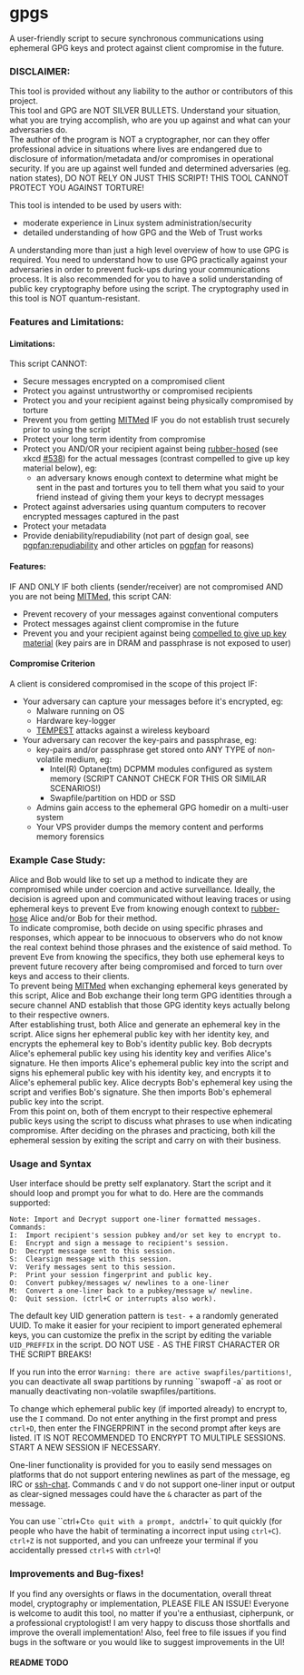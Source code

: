 # gpgs

A user-friendly script to secure synchronous communications using ephemeral GPG keys and protect against client compromise in the future.

### DISCLAIMER:

This tool is provided without any liability to the author or contributors of this project. </br>This tool and GPG are NOT SILVER BULLETS. Understand your situation, what you are trying accomplish, who are you up against and what can your adversaries do. </br>The author of the program is NOT a cryptographer, nor can they offer professional advice in situations where lives are endangered due to disclosure of information/metadata and/or compromises in operational security. If you are up against well funded and determined adversaries (eg. nation states), DO NOT RELY ON JUST THIS SCRIPT! THIS TOOL CANNOT PROTECT YOU AGAINST TORTURE! 

This tool is intended to be used by users with:

- moderate experience in Linux system administration/security
- detailed understanding of how GPG and the Web of Trust works

A understanding more than just a high level overview of how to use GPG is required. You need to understand how to use GPG practically against your adversaries in order to prevent fuck-ups during your communications process. It is also recommended for you to have a solid understanding of public key cryptography before using the script. The cryptography used in this tool is NOT quantum-resistant.



### Features and Limitations:

#### Limitations:
This script CANNOT: 

- Secure messages encrypted on a compromised client
- Protect you against untrustworthy or compromised recipients
- Protect you and your recipient against being physically compromised by torture
- Prevent you from getting [MITMed](https://en.wikipedia.org/wiki/Man-in-the-middle_attack) IF you do not establish trust securely prior to using the script 
- Protect your long term identity from compromise
- Protect you AND/OR your recipient against being [rubber-hosed](https://en.wikipedia.org/wiki/Rubber-hose_cryptanalysis) (see xkcd [#538](https://xkcd.com/538/)) for the actual messages (contrast compelled to give up key material below), eg:
  - an adversary knows enough context to determine what might be sent in the past and tortures you to tell them what you said to your friend instead of giving them your keys to decrypt messages
- Protect against adversaries using quantum computers to recover encrypted messages captured in the past
- Protect your metadata
- Provide deniability/repudiability (not part of design goal, see [pgpfan:repudiability](https://articles.59.ca/doku.php?id=pgpfan:repudiability) and other articles on [pgpfan](https://articles.59.ca/doku.php?id=pgpfan:index) for reasons)

#### Features:
IF AND ONLY IF both clients (sender/receiver) are not compromised AND you are not being [MITMed](https://en.wikipedia.org/wiki/Man-in-the-middle_attack), this script CAN:

- Prevent recovery of your messages against conventional computers
- Protect messages against client compromise in the future
- Prevent you and your recipient against being [compelled to give up key material](https://en.wikipedia.org/wiki/Key_disclosure_law) (key pairs are in DRAM and passphrase is not exposed to user)

#### Compromise Criterion
A client is considered compromised in the scope of this project IF:

- Your adversary can capture your messages before it's encrypted, eg:
  - Malware running on OS
  - Hardware key-logger
  - [TEMPEST](https://en.wikipedia.org/wiki/Tempest_\(codename\)) attacks against a wireless keyboard
- Your adversary can recover the key-pairs and passphrase, eg:
  - key-pairs and/or passphrase get stored onto ANY TYPE of non-volatile medium, eg:
     - Intel(R) Optane(tm) DCPMM modules configured as system memory (SCRIPT CANNOT CHECK FOR THIS OR SIMILAR SCENARIOS!)
     - Swapfile/partition on HDD or SSD
  - Admins gain access to the ephemeral GPG homedir on a multi-user system
  - Your VPS provider dumps the memory content and performs memory forensics



### Example Case Study:

Alice and Bob would like to set up a method to indicate they are compromised while under coercion and active surveillance. Ideally, the decision is agreed upon and communicated without leaving traces or using ephemeral keys to prevent Eve from knowing enough context to [rubber-hose](https://en.wikipedia.org/wiki/Rubber-hose_cryptanalysis) Alice and/or Bob for their method. </br>To indicate compromise, both decide on using specific phrases and responses, which appear to be innocuous to observers who do not know the real context behind those phrases and the existence of said method. To prevent Eve from knowing the specifics, they both use ephemeral keys to prevent future recovery after being compromised and forced to turn over keys and access to their clients. </br>To prevent being [MITMed](https://en.wikipedia.org/wiki/Man-in-the-middle_attack) when exchanging ephemeral keys generated by this script, Alice and Bob exchange their long term GPG identities through a secure channel AND establish that those GPG identity keys actually belong to their respective owners. </br>After establishing trust, both Alice and generate an ephemeral key in the script. Alice signs her ephemeral public key with her identity key, and encrypts the ephemeral key to Bob's identity public key. Bob decrypts Alice's ephemeral public key using his identity key and verifies Alice's signature. He then imports Alice's ephemeral public key into the script and signs his ephemeral public key with his identity key, and encrypts it to Alice's ephemeral public key. Alice decrypts Bob's ephemeral key using the script and verifies Bob's signature. She then imports Bob's ephemeral public key into the script. </br>From this point on, both of them encrypt to their respective ephemeral public keys using the script to discuss what phrases to use when indicating compromise. After deciding on the phrases and practicing, both kill the ephemeral session by exiting the script and carry on with their business.



### Usage and Syntax

User interface should be pretty self explanatory. Start the script and it should loop and prompt you for what to do. Here are the commands supported:

```
Note: Import and Decrypt support one-liner formatted messages.
Commands:
I:	Import recipient's session pubkey and/or set key to encrypt to.
E:	Encrypt and sign a message to recipient's session.
D:	Decrypt message sent to this session.
S:	Clearsign message with this session.
V:	Verify messages sent to this session.
P:	Print your session fingerprint and public key.
O:	Convert pubkey/messages w/ newlines to a one-liner
M:	Convert a one-liner back to a pubkey/message w/ newline.
Q:	Quit session. (ctrl+C or interrupts also work).
```

The default key UID generation pattern is `test-` + a randomly generated UUID. To make it easier for your recipient to import generated ephemeral keys, you can customize the prefix in the script by editing the variable `UID_PREFFIX` in the script. DO NOT USE `-` AS THE FIRST CHARACTER OR THE SCRIPT BREAKS!

If you run into the error `Warning: there are active swapfiles/partitions!`, you can deactivate all swap partitions by running ``swapoff -a` as root or manually deactivating non-volatile swapfiles/partitions.

To change which ephemeral public key (if imported already) to encrypt to, use the `I` command. Do not enter anything in the first prompt and press `ctrl+D`, then enter the FINGERPRINT in the second prompt after keys are listed. IT IS NOT RECOMMENDED TO ENCRYPT TO MULTIPLE SESSIONS. START A NEW SESSION IF NECESSARY. 

One-liner functionality is provided for you to easily send messages on platforms that do not support entering newlines as part of the message, eg IRC or [ssh-chat](https://github.com/shazow/ssh-chat). Commands `C` and `V` do not support one-liner input or output as clear-signed messages could have the `&` character as part of the message.

You can use ``ctrl+C` to quit with a prompt, and `ctrl+\` to quit quickly (for people who have the habit of terminating a incorrect input using `ctrl+C`). `ctrl+Z` is not supported, and you can unfreeze your terminal if you accidentally pressed `ctrl+S` with `ctrl+Q`!


### Improvements and Bug-fixes!
If you find any oversights or flaws in the documentation, overall threat model, cryptography or implementation, PLEASE FILE AN ISSUE! Everyone is welcome to audit this tool, no matter if you're a enthusiast, cipherpunk, or a professional cryptologist! I am very happy to discuss those shortfalls and improve the overall implementation! Also, feel free to file issues if you find bugs in the software or you would like to suggest improvements in the UI!



#### README TODO
